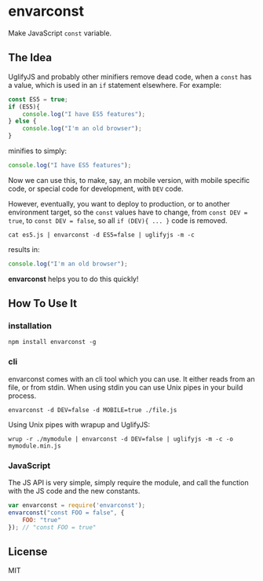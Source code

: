 envarconst
==========

Make JavaScript `const` variable.

The Idea
--------

UglifyJS and probably other minifiers remove dead code, when a `const` has a
value, which is used in an `if` statement elsewhere. For example:

```js
const ES5 = true;
if (ES5){
	console.log("I have ES5 features");
} else {
	console.log("I'm an old browser");
}
```

minifies to simply:

```js
console.log("I have ES5 features");
```

Now we can use this, to make, say, an mobile version, with mobile specific code,
or special code for development, with `DEV` code.

However, eventually, you want to deploy to production, or to another environment
target, so the `const` values have to change, from `const DEV = true`, to
`const DEV = false`, so all `if (DEV){ ... }` code is removed.

```
cat es5.js | envarconst -d ES5=false | uglifyjs -m -c
```

results in:

```js
console.log("I'm an old browser");
```

**envarconst** helps you to do this quickly!

How To Use It
-------------

### installation

```
npm install envarconst -g
```

### cli

envarconst comes with an cli tool which you can use.
It either reads from an file, or from stdin. When using stdin you can use Unix
pipes in your build process.

```
envarconst -d DEV=false -d MOBILE=true ./file.js
```

Using Unix pipes with wrapup and UglifyJS:

```
wrup -r ./mymodule | envarconst -d DEV=false | uglifyjs -m -c -o mymodule.min.js
```

### JavaScript

The JS API is very simple, simply require the module, and call the function
with the JS code and the new constants.

```js
var envarconst = require('envarconst');
envarconst("const FOO = false", {
	FOO: "true"
}); // "const FOO = true"
```

License
-------

MIT
